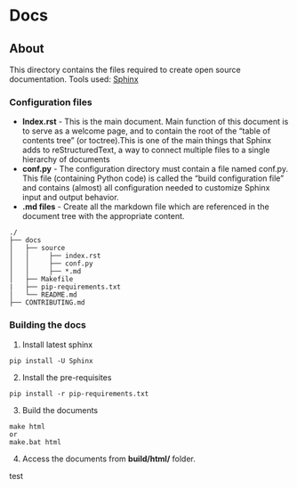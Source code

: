 # Docs
## About
This directory contains the files required to create open source documentation.
Tools used: [Sphinx](http://www.sphinx-doc.org/)
### Configuration files
* **Index.rst** - This is the main document. Main function of this document is to serve as a welcome page, and to contain the root of the “table of contents tree” (or toctree).This is one of the main things that Sphinx adds to reStructuredText, a way to connect multiple files to a single hierarchy of documents
* **conf.py** -  The configuration directory must contain a file named conf.py. This file (containing Python code) is called the “build configuration file” and contains (almost) all configuration needed to customize Sphinx input and output behavior.
* **.md files** - Create all the markdown file which are referenced in the document tree with the appropriate content.

```
./
├── docs
│   ├── source
│   │     ├── index.rst
│   │     ├── conf.py
│   │     ├── *.md
│   ├── Makefile
|   ├── pip-requirements.txt
│   └── README.md
├── CONTRIBUTING.md
```

### Building the docs
1. Install latest sphinx
```
pip install -U Sphinx
```
2. Install the pre-requisites
```
pip install -r pip-requirements.txt
```
3. Build the documents
```
make html
or
make.bat html
```
4. Access the documents from **build/html/** folder.

test

